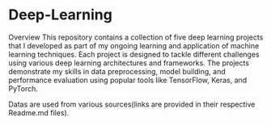 # Deep-Learning

Overview
This repository contains a collection of five deep learning projects that I developed as part of my ongoing learning and application of machine learning techniques. Each project is designed to tackle different challenges using various deep learning architectures and frameworks. The projects demonstrate my skills in data preprocessing, model building, and performance evaluation using popular tools like TensorFlow, Keras, and PyTorch.

Datas are used from various sources(links are provided in their respective Readme.md files).
